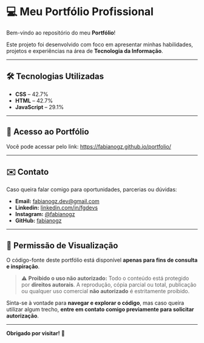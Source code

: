 # 💻 Meu Portfólio Profissional

Bem-vindo ao repositório do meu **Portfólio**!

Este projeto foi desenvolvido com foco em apresentar minhas habilidades, projetos e experiências na área de **Tecnologia da Informação**.

---

## 🛠️ Tecnologias Utilizadas

* **CSS** – 42.7%
* **HTML** – 42.7%
* **JavaScript** – 29.1%

---

## 📲 Acesso ao Portfólio

Você pode acessar pelo link: https://fabianogz.github.io/portfolio/

---

## ✉️ Contato

Caso queira falar comigo para oportunidades, parcerias ou dúvidas:

* **Email:** [fabianogz.dev@gmail.com](mailto:fabianogz.dev@gmail.com)
* **Linkedin:** [linkedin.com/in/fgdevs](linkedin.com/in/fgdevs)
* **Instagram:** [@fabianogz](https://instagram.com/fabianogz)
* **GitHub:** [fabianogz](https://github.com/fabianogz)

---

## 👀 Permissão de Visualização

O código-fonte deste portfólio está disponível **apenas para fins de consulta e inspiração**.

> ⚠️ **Proibido o uso não autorizado:**
> Todo o conteúdo está protegido por **direitos autorais**. A reprodução, cópia parcial ou total, publicação ou qualquer uso comercial **não autorizado** é estritamente proibido.

Sinta-se à vontade para **navegar e explorar o código**, mas caso queira utilizar algum trecho, **entre em contato comigo previamente para solicitar autorização**.

---


**Obrigado por visitar!** 🚀
